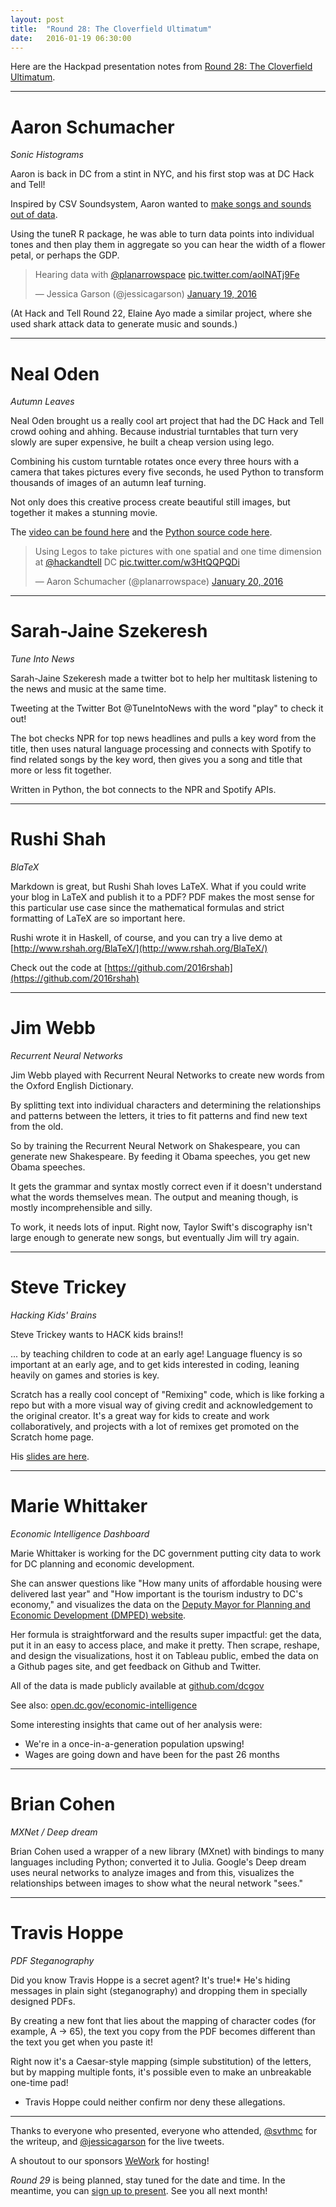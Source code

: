 ```yaml
---
layout: post
title:  "Round 28: The Cloverfield Ultimatum"
date:   2016-01-19 06:30:00
---
```


Here are the Hackpad presentation notes from [Round 28: The Cloverfield Ultimatum](http://www.meetup.com/DC-Hack-and-Tell/events/227724367).

-------------

# Aaron Schumacher 

_Sonic Histograms_

Aaron is back in DC from a stint in NYC, and his first stop was at DC Hack and Tell!

Inspired by CSV Soundsystem, Aaron wanted to [make songs and sounds out of data](http://planspace.org/20151214-hearing_data_with_sonic_histograms/).

Using the tuneR R package, he was able to turn data points into individual tones and then play them in aggregate so you can hear the width of a flower petal, or perhaps the GDP.

<blockquote class="twitter-tweet" data-lang="en"><p lang="en" dir="ltr">Hearing data with <a href="https://twitter.com/planarrowspace">@planarrowspace</a> <a href="https://t.co/aolNATj9Fe">pic.twitter.com/aolNATj9Fe</a></p>&mdash; Jessica Garson (@jessicagarson) <a href="https://twitter.com/jessicagarson/status/689594761628483585">January 19, 2016</a></blockquote>
<script async src="//platform.twitter.com/widgets.js" charset="utf-8"></script>

(At Hack and Tell Round 22, Elaine Ayo made a similar project, where she used shark attack data to generate music and sounds.)

-------------

# Neal Oden

_Autumn Leaves_

Neal Oden brought us a really cool art project that had the DC Hack and Tell crowd oohing and ahhing.  Because industrial turntables that turn very slowly are super expensive, he built a cheap version using lego.

Combining his custom turntable rotates once every three hours with a camera that takes pictures every five seconds, he used Python to transform thousands of images of an autumn leaf turning.

Not only does this creative process create beautiful still images, but together it makes a stunning movie.

The [video can be found here](https://www.youtube.com/watch?time_continue=1&v=jIGQa7BrL2E)
and the [Python source code here](http://tinyurl.com/ze4rhgl).

<blockquote class="twitter-tweet" data-lang="en"><p lang="en" dir="ltr">Using Legos to take pictures with one spatial and one time dimension at <a href="https://twitter.com/hackandtell">@hackandtell</a> DC <a href="https://t.co/w3HtQQPQDi">pic.twitter.com/w3HtQQPQDi</a></p>&mdash; Aaron Schumacher (@planarrowspace) <a href="https://twitter.com/planarrowspace/status/689672998064881664">January 20, 2016</a></blockquote>

-------------

# Sarah-Jaine Szekeresh

_Tune Into News_

Sarah-Jaine Szekeresh made a twitter bot to help her multitask listening to the news and music at the same time.

Tweeting at the Twitter Bot @TuneIntoNews with the word "play" to check it out!

The bot checks NPR for top news headlines and pulls a key word from the title, then uses natural language processing and connects with Spotify to find related songs by the key word, then gives you a song and title that more or less fit together.

Written in Python, the bot connects to the NPR and Spotify APIs.

-------------

# Rushi Shah

_BlaTeX_

Markdown is great, but Rushi Shah loves LaTeX. What if you could write your blog in LaTeX and publish it to a PDF?  PDF makes the most sense for this particular use case since the mathematical formulas and strict formatting of LaTeX are so important here.

Rushi wrote it in Haskell, of course, and you can try a live demo at [http://www.rshah.org/BlaTeX/](http://www.rshah.org/BlaTeX/)

Check out the code at [https://github.com/2016rshah](https://github.com/2016rshah)

-------------

# Jim Webb

_Recurrent Neural Networks_

Jim Webb played with Recurrent Neural Networks to create new words from the Oxford English Dictionary.

By splitting text into individual characters and determining the relationships and patterns between the letters, it tries to fit patterns and find new text from the old.

So by training the Recurrent Neural Network on Shakespeare, you can generate new Shakespeare.  By feeding it Obama speeches, you get new Obama speeches.

It gets the grammar and syntax mostly correct even if it doesn't understand what the words themselves mean.  The output and meaning though, is mostly incomprehensible and silly.

To work, it needs lots of input.  Right now, Taylor Swift's discography isn't large enough to generate new songs, but eventually Jim will try again.

-------------

# Steve Trickey

_Hacking Kids' Brains_

Steve Trickey wants to HACK kids brains!!

... by teaching children to code at an early age! Language fluency is so important at an early age, and to get kids interested in coding, leaning heavily on games and stories is key.

Scratch has a really cool concept of "Remixing" code, which is like forking a repo but with a more visual way of giving credit and acknowledgement to the original creator.  It's a great way for kids to create and work collaboratively, and projects with a lot of remixes get promoted on the Scratch home page.

His [slides are here](https://docs.google.com/presentation/d/1Ca0TZji4Z7m-FioD-T-bNPYUMfCpHte2GCEVPp5T17Q/edit?usp=sharing).

-------------

# Marie Whittaker

_Economic Intelligence Dashboard_

Marie Whittaker is working for the DC government putting city data to work for DC planning and economic development.

She can answer questions like "How many units of affordable housing were delivered last year" and "How important is the tourism industry to DC's economy," and visualizes the data on the [Deputy Mayor for Planning and Economic Development (DMPED) website](http://dmped.dc.gov/). 

Her formula is straightforward and the results super impactful: get the data, put it in an easy to access place, and make it pretty.  Then scrape, reshape, and design the visualizations, host it on Tableau public, embed the data on a Github pages site, and get feedback on Github and Twitter.

All of the data is made publicly available at [github.com/dcgov](github.com/dcgov)

See also: [open.dc.gov/economic-intelligence](open.dc.gov/economic-intelligence)

Some interesting insights that came out of her analysis were:
* We're in a once-in-a-generation population upswing!
* Wages are going down and have been for the past 26 months

-------------

# Brian Cohen

_MXNet / Deep dream_

Brian Cohen used a wrapper of a new library (MXnet) with bindings to many languages including Python; converted it to Julia.
Google's Deep dream uses neural networks to analyze images and from this, visualizes the relationships between images to show what the neural network "sees."

-------------

# Travis Hoppe

_PDF Steganography_

Did you know Travis Hoppe is a secret agent? It's true!* He's hiding messages in plain sight (steganography) and dropping them in specially designed PDFs.

By creating a new font that lies about the mapping of character codes (for example, A -> 65), the text you copy from the PDF becomes different than the text you get when you paste it!

Right now it's a Caesar-style mapping (simple substitution) of the letters, but by mapping multiple fonts, it's possible even to make an unbreakable one-time pad!

* Travis Hoppe could neither confirm nor deny these allegations.

-------------

Thanks to everyone who presented, everyone who attended, [@svthmc](https://twitter.com/svthmc) for the writeup, and [@jessicagarson](https://twitter.com/jessicagarson) for the live tweets.

A shoutout to our sponsors [WeWork](https://www.wework.com/locations/washington-d-c/chinatown/) for hosting!

_Round 29_ is being planned, stay tuned for the date and time. In the meantime, you can [sign up to present](http://bit.ly/presentatdc). See you all next month!
